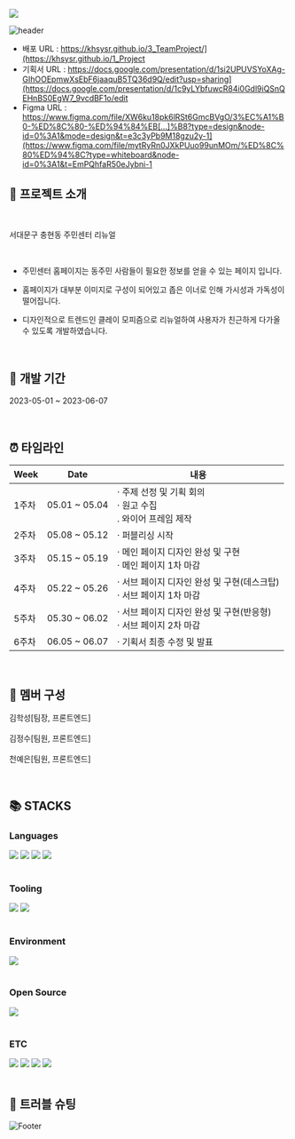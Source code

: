 <a href="https://hits.seeyoufarm.com"><img src="https://hits.seeyoufarm.com/api/count/incr/badge.svg?url=https%3A%2F%2Fgithub.com%2Fkhsysr%2F3_TeamProject&count_bg=%23000000&title_bg=%2334C9EE&icon=reverbnation.svg&icon_color=%23E7E7E7&title=Github&edge_flat=false"/></a>

![header](https://capsule-render.vercel.app/api?type=waving&color=34C9EE&text=WEBSITE%20RENEWAL%20PROJECT%20&animation=twinkling&fontSize=18&fontAlignY=33&fontAlign=80&height=250&fontColor=d6ace6&desc=%20서대문구%20주민센터&descAlignY=55&descAlign=70&descSize=60&rotate=-6
)

- 배포 URL : https://khsysr.github.io/3_TeamProject/](https://khsysr.github.io/1_Project
- 기획서 URL : https://docs.google.com/presentation/d/1si2UPUVSYoXAg-GIhOOEpmwXsEbF6jaaquB5TQ36d9Q/edit?usp=sharing](https://docs.google.com/presentation/d/1c9yLYbfuwcR84i0Gdl9iQSnQEHnBS0EgW7_9vcdBF1o/edit
- Figma URL : https://www.figma.com/file/XW6ku18pk6lRSt6GmcBVgO/3%EC%A1%B0-%ED%8C%80-%ED%94%84%EB[…]%B8?type=design&node-id=0%3A1&mode=design&t=e3c3yPb9M18gzu2y-1](https://www.figma.com/file/mytRyRn0JXkPUuo99unMOm/%ED%8C%80%ED%94%8C?type=whiteboard&node-id=0%3A1&t=EmPQhfaR50eJybni-1

## 🙋 프로젝트 소개

<br>

서대문구 충현동 주민센터 리뉴얼

<br>

- 주민센터 홈페이지는 동주민 사람들이 필요한 정보를 얻을 수 있는 페이지 입니다.

- 홈페이지가 대부분 이미지로 구성이 되어있고 좁은 이너로 인해 가시성과 가독성이 떨어집니다. 

- 디자인적으로 트렌드인 클레이 모피즘으로 리뉴얼하여 사용자가 친근하게 다가올 수 있도록 개발하였습니다.

<br>

## 📆 개발 기간

2023-05-01 ~ 2023-06-07

<br>

## ⏰ 타임라인

| Week |   Date  | 내용 |
| ------ | -- |----------- |
| 1주차 |  05.01 ~ 05.04  |· 주제 선정 및 기획 회의<br>· 원고 수집 <br>. 와이어 프레임 제작 <br>
| 2주차 |  05.08 ~ 05.12  |· 퍼블리싱 시작<br>
| 3주차 |  05.15 ~ 05.19  |· 메인 페이지 디자인 완성 및 구현<br>· 메인 페이지 1차 마감  |
| 4주차 |  05.22 ~ 05.26  |· 서브 페이지 디자인 완성 및 구현(데스크탑)<br>· 서브 페이지 1차 마감 |
| 5주차 |  05.30 ~ 06.02  |· 서브 페이지 디자인 완성 및 구현(반응형)<br>· 서브 페이지 2차 마감   |
| 6주차 |  06.05 ~ 06.07  |· 기획서 최종 수정 및 발표|

<br>

## 👬 멤버 구성

김학성[팀장, 프론트엔드]
<br>
<br>
김정수[팀원, 프론트엔드]
<br>
<br>
천예은[팀원, 프론트엔드]

<br>

## 📚 STACKS

<div>
<h3>Languages</h3>
<img src="https://img.shields.io/badge/-HTML5-E34F26?style=flat&logo=HTML5&logoColor=white"/>
<img src="https://img.shields.io/badge/-CSS3-1572B6?style=flat&logo=CSS3&logoColor=white"/>
<img src="https://img.shields.io/badge/-JavaScript-F7DF1E?style=flat&logo=JavaScript&logoColor=white"/>
<img src="https://img.shields.io/badge/-jQuery-0769AD?style=flat&logo=jQuery&logoColor=white"/>
</div>
<br>
<div>
<h3>Tooling</h3>
<img src="https://img.shields.io/badge/-GitHub-181717?style=flat&logo=GitHub&logoColor=white"/> 
<img src="https://img.shields.io/badge/-Git-F05032?style=flat&logo=Git&logoColor=white"/>
</div>
<br>
<div>
<h3>Environment</h3>
<img src="https://img.shields.io/badge/-Windows10-0078D6?style=flat&logo=Windows&logoColor=white"/>
</div>
<br>
<div>
<h3>Open Source</h3>
<img src="https://img.shields.io/badge/-Naver-03C75A?style=flat&logo=Naver&logoColor=white"/> 
</div>
<br>
<div>
<h3>ETC</h3>
<img src="https://img.shields.io/badge/-Slack-4A154B?style=flat&logo=Slack&logoColor=white"/>
<img src="https://img.shields.io/badge/-Notion-000000?style=flat&logo=Notion&logoColor=white"/>
<img src="https://img.shields.io/badge/-Figma-F24E1E?style=flat&logo=Figma&logoColor=white"/>
<img src="https://img.shields.io/badge/-Adobe Photoshop-31A8FF?style=flat&logo=Adobe Photoshop&logoColor=white"/>
</div>

<br>

## 🌟 트러블 슈팅


![Footer](https://capsule-render.vercel.app/api?type=waving&color=34C9EE&height=150&section=footer)
